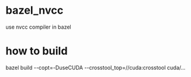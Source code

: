 # bazel_nvcc
use nvcc compiler in bazel

# how to build

bazel build --copt=-DuseCUDA --crosstool_top=//cuda:crosstool cuda/...
